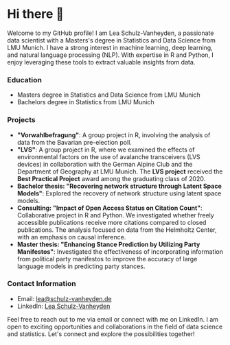 # Hi there 👋

Welcome to my GitHub profile! I am Lea Schulz-Vanheyden, a passionate data scientist with a Masters's degree in Statistics and Data Science from LMU Munich. I have a strong interest in machine learning, deep learning, and natural language processing (NLP). With expertise in R and Python, I enjoy leveraging these tools to extract valuable insights from data.

### Education

- Masters degree in Statistics and Data Science from LMU Munich
- Bachelors degree in Statistics from LMU Munich

### Projects

- **"Vorwahlbefragung"**: A group project in R, involving the analysis of data from the Bavarian pre-election poll.
- **"LVS"**: A group project in R, where we examined the effects of environmental factors on the use of avalanche transceivers (LVS devices) in collaboration with the German Alpine Club and the Department of Geography at LMU Munich. The **LVS project** received the **Best Practical Project** award among the graduating class of 2020.
- **Bachelor thesis: "Recovering network structure through Latent Space Models"**: Explored the recovery of network structure using latent space models.
- **Consulting: "Impact of Open Access Status on Citation Count"**: Collaborative project in R and Python. We investigated whether freely accessible publications receive more citations compared to closed publications. The analysis focused on data from the Helmholtz Center, with an emphasis on causal inference.
- **Master thesis: "Enhancing Stance Prediction by Utilizing Party Manifestos"**: Investigated the effectiveness of incorporating information from political party manifestos to improve the accuracy of large language models in predicting party stances.

### Contact Information

- Email: lea@schulz-vanheyden.de
- LinkedIn: [Lea Schulz-Vanheyden](https://www.linkedin.com/in/lea-schulz-vanheyden-a1b484204)

Feel free to reach out to me via email or connect with me on LinkedIn. I am open to exciting opportunities and collaborations in the field of data science and statistics. Let's connect and explore the possibilities together!
